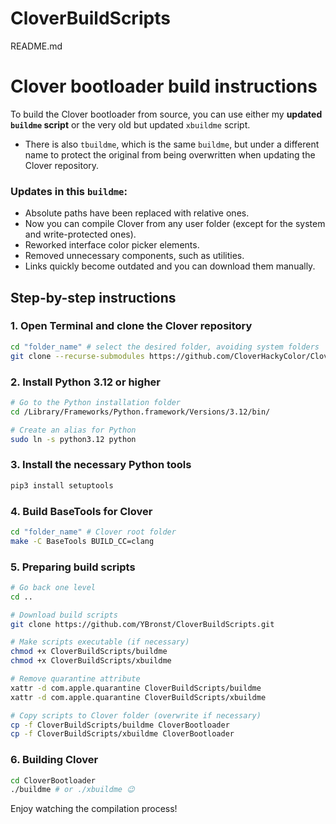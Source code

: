 # CloverBuildScripts
README.md
# Clover bootloader build instructions

To build the Clover bootloader from source, you can use either my **updated `buildme` script** or the very old but updated `xbuildme` script.
- There is also `tbuildme`, which is the same `buildme`, but under a different name to protect the original from being overwritten when updating the Clover repository.

### Updates in this `buildme`:

* Absolute paths have been replaced with relative ones.
* Now you can compile Clover from any user folder (except for the system and write-protected ones).
* Reworked interface color picker elements.
* Removed unnecessary components, such as utilities.
* Links quickly become outdated and you can download them manually.

## Step-by-step instructions

### 1. Open Terminal and clone the Clover repository

```bash
cd "folder_name" # select the desired folder, avoiding system folders
git clone --recurse-submodules https://github.com/CloverHackyColor/CloverBootloader.git
```

### 2. Install Python 3.12 or higher

```bash
# Go to the Python installation folder
cd /Library/Frameworks/Python.framework/Versions/3.12/bin/

# Create an alias for Python
sudo ln -s python3.12 python
```

### 3. Install the necessary Python tools

```bash
pip3 install setuptools
```

### 4. Build BaseTools for Clover

```bash
cd "folder_name" # Clover root folder
make -C BaseTools BUILD_CC=clang
```

### 5. Preparing build scripts

```bash
# Go back one level
cd ..

# Download build scripts
git clone https://github.com/YBronst/CloverBuildScripts.git

# Make scripts executable (if necessary)
chmod +x CloverBuildScripts/buildme
chmod +x CloverBuildScripts/xbuildme

# Remove quarantine attribute
xattr -d com.apple.quarantine CloverBuildScripts/buildme
xattr -d com.apple.quarantine CloverBuildScripts/xbuildme

# Copy scripts to Clover folder (overwrite if necessary)
cp -f CloverBuildScripts/buildme CloverBootloader
cp -f CloverBuildScripts/xbuildme CloverBootloader
```

### 6. Building Clover

```bash
cd CloverBootloader
./buildme # or ./xbuildme 😉
```

Enjoy watching the compilation process!


